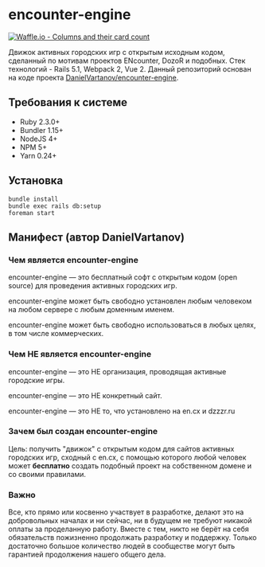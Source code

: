 # encounter-engine

[![Waffle.io - Columns and their card count](https://badge.waffle.io/drdaemos/encounter-engine.png?columns=all&style=flat-square)](https://waffle.io/drdaemos/encounter-engine?utm_source=badge)

Движок активных городских игр с открытым исходным кодом, сделанный по мотивам проектов ENcounter, DozoR и подобных. Стек технологий - Rails 5.1, Webpack 2, Vue 2. Данный репозиторий основан на коде проекта [DanielVartanov/encounter-engine](https://github.com/DanielVartanov/encounter-engine).

## Требования к системе

- Ruby 2.3.0+
- Bundler 1.15+
- NodeJS 4+
- NPM 5+
- Yarn 0.24+

## Установка

```
bundle install
bundle exec rails db:setup
foreman start
```

## Манифест (автор DanielVartanov)

### Чем является encounter-engine

encounter-engine — это бесплатный софт с открытым кодом (open source) для проведения активных городских игр.

encounter-engine может быть свободно установлен любым человеком на любом сервере с любым доменным именем.

encounter-engine может быть свободно использоваться в любых целях, в том числе коммерческих.

### Чем НЕ является encounter-engine

encounter-engine — это НЕ организация, проводящая активные городские игры.

encounter-engine — это НЕ конкретный сайт.

encounter-engine — это НЕ то, что установлено на en.cx и dzzzr.ru

### Зачем был создан encounter-engine

Цель: получить "движок" с открытым кодом для сайтов активных городских игр, сходный с en.cx, с помощью которого любой человек может **бесплатно** создать подобный проект на собственном домене и со своими правилами.

### Важно

Все, кто прямо или косвенно участвует в разработке, делают это на добровольных началах и ни сейчас, ни в будущем не требуют никакой оплаты за проделанную работу. Вместе с тем, никто не берёт на себя обязательств пожизненно продолжать разработку и поддержку. Только достаточно большое количество людей в сообществе могут быть гарантией продолжения нашего общего дела.
